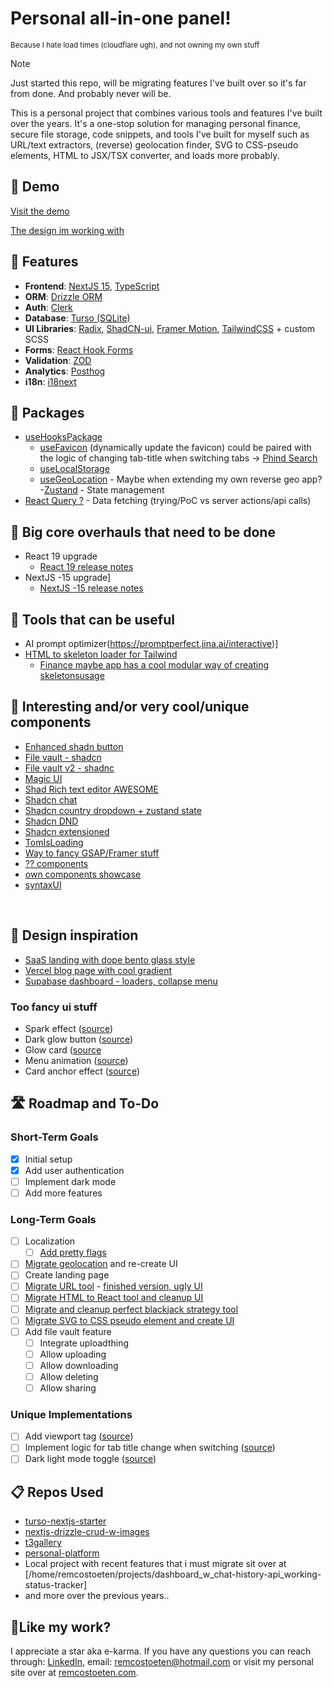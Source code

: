 # Personal all-in-one panel!

<small>Because I hate load times (cloudflare ugh), and not owning my own stuff</small>

> [!NOTE]
> Just started this repo, will be migrating features I've built over so it's far from done. And probably never will be.

This is a personal project that combines various tools and features I've built over the years. It's a one-stop solution for managing personal finance, secure file storage, code snippets, and tools I've built for myself such as URL/text extractors, (reverse) geolocation finder, SVG to CSS-pseudo elements, HTML to JSX/TSX converter, and loads more probably.

## 🚀 Demo

[Visit the demo](https://panel.remcostoeten.com)

[The design im working with](https://www.figma.com/community/file/1380305920742671237)
<br/>

## 🧐 Features

- **Frontend**: [NextJS 15](https://nextjs.org/), [TypeScript](https://www.typescriptlang.org/)
- **ORM**: [Drizzle ORM](https://github.com/drizzle-team/drizzle-orm)
- **Auth**: [Clerk](https://clerk.dev/)
- **Database**: [Turso (SQLite)](https://turso.tech/)
- **UI Libraries**: [Radix](https://www.radix-ui.com/), [ShadCN-ui](https://shadcn.dev/), [Framer Motion](https://www.framer.com/motion/), [TailwindCSS](https://tailwindcss.com/) + custom SCSS
- **Forms**: [React Hook Forms](https://react-hook-form.com/)
- **Validation**: [ZOD](https://zod.dev/)
- **Analytics**: [Posthog](https://posthog.com/)
- **i18n**: [i18next](https://www.i18next.com/)
  <br/>

## 🐻 Packages

- [useHooksPackage](https://usehooks.com/)
  - [useFavicon](https://usehooks.com/useFavicon) (dynamically update the favicon)
    could be paired with the logic of changing tab-title when switching tabs -> [Phind Search](https://www.phind.com/search?cache=bop1542bh6cu90jan1hi6y4c)
  - [useLocalStorage](https://usehooks.com/uselocalstorage)
  - [useGeoLocation](https://usehooks.com/usegeolocation) - Maybe when extending my own reverse geo app? -[Zustand](https://zustand.surge.sh/) - State management<br/>
- [React Query ?](https://react-query.tanstack.com/) - Data fetching (trying/PoC vs server actions/api calls)
  <br/>

## 🐻 Big core overhauls that need to be done

- React 19 upgrade
  - [React 19 release notes](https://reactjs.org/blog/2022/02/23/react-19.html#release-notes)
- NextJS -15 upgrade]
  - [NextJS -15 release notes](https://nextjs.org/blog/next-15#release-notes)

## 🐻 Tools that can be useful

- AI prompt optimizer(https://promptperfect.jina.ai/interactive)]
- [HTML to skeleton loader for Tailwind](https://gpt-skeleton.vercel.app/generate)
  - [Finance maybe app has a cool modular way of creating skeletons](https://github.com/maybe-finance/maybe-archive/tree/main/libs/design-system/src/lib/LoadingPlaceholder)[usage]()

## 🐻 Interesting and/or very cool/unique components

- [Enhanced shadn button](https://enhanced-button.vercel.app/)
- [File vault - shadcn](https://file-vault-delta.vercel.app/)
- [File vault v2 - shadnc](https://uploader.sadmn.com/)
- [Magic UI](https://magicui.design/)
- [Shad Rich text editor AWESOME](https://github.com/udecode/plate)
- [Shadcn chat](https://shadcn-chat.vercel.app/)
- [Shadcn country dropdown + zustand state](https://github.com/Jayprecode/country-state-dropdown)
- [Shadcn DND](https://github.com/Georgegriff/react-dnd-kit-tailwind-shadcn-ui)
- [Shadcn extensioned](https://shadcn-extension.vercel.app/docs/file-upload)
- [TomIsLoading](https://www.hover.dev/)
- [Way to fancy GSAP/Framer stuff](https://blog.olivierlarose.com/tutorials)
- [?? components](https://components.bridger.to/hero)
- [own components showcase](https://github.com/remcostoeten/fancy-component-showcase)
- [syntaxUI](https://syntaxui.com/)

<br/>

## 🐻 Design inspiration

- [SaaS landing with dope bento glass style](https://www.hover.dev/templates/demo/the-startup)
- [Vercel blog page with cool gradient](https://vercel.com/blog/deploy-summary)
- [Supabase dashboard - loaders, collapse menu](https://supabase.com/dashboard/projects)

### Too fancy ui stuff

- Spark effect ([source](https://codepen.io/hexagoncircle/details/bGZdWyw))
- Dark glow button ([source](https://codepen.io/collinsworth/pen/zYepgqG))
- Glow card ([source](https://codepen.io/jh3y/pen/MWxgJXY)
- Menu animation ([source](https://codepen.io/jh3y/pen/GRapZqO))
- Card anchor effect ([source](https://codepen.io/jh3y/pen/MWLyGxo))
  </br>

## 🛣️ Roadmap and To-Do

### Short-Term Goals

- [x] Initial setup
- [x] Add user authentication
- [ ] Implement dark mode
- [ ] Add more features

### Long-Term Goals

- [ ] Localization
  - [ ] [Add pretty flags](https://flagpack.xyz/)
- [ ] [Migrate geolocation](https://features.remcostoeten.com/geolocation) and re-create UI
- [ ] Create landing page
- [ ] [Migrate URL tool](https://url.remcostoeten.com/) - [finished version, ugly UI](https://vsc.remcostoeten.com/)
- [ ] [Migrate HTML to React tool and cleanup UI](https://portfolio.remcostoeten.com/html-to-jsx)
- [ ] [Migrate and cleanup perfect blackjack strategy tool](https://portfolio.remcostoeten.com/blackjack)
- [ ] [Migrate SVG to CSS pseudo element and create UI]()
- [ ] Add file vault feature
  - [ ] Integrate uploadthing
  - [ ] Allow uploading
  - [ ] Allow downloading
  - [ ] Allow deleting
  - [ ] Allow sharing

### Unique Implementations

- [ ] Add viewport tag ([source](https://www.youtube.com/shorts/YqAxXBrrryc))
- [ ] Implement logic for tab title change when switching ([source](https://www.phind.com/search?cache=bop1542bh6cu90jan1hi6y4c))
- [ ] Dark light mode toggle ([source](https://codepen.io/jh3y/pen/GRaWZrw))

<h2> 📋 Repos Used</h2>

- [turso-nextjs-starter](https://github.com/remcostoeten/turso-nextjs-starter)
- [nextjs-drizzle-crud-w-images](https://github.com/remcostoeten/nextjs-drizzle-crud-w-images-tfw-no-relation-ship-sad-pepe)
- [t3gallery](https://github.com/remcostoeten/t3gallery)
- [personal-platform](https://github.com/remcostoeten/personal-platform)
- Local project with recent features that i must migrate sit over at [/home/remcostoeten/projects/dashboard_w_chat-history-api_working-status-tracker]
- and more over the previous years..
  <br/>

<h2>💖Like my work?</h2>

I appreciate a star aka e-karma. If you have any questions you can reach through:
[LinkedIn](https://linkedin.com/in/remco-stoeten/), email: <a href="mailto:remcostoeten@hotmail.com">remcostoeten@hotmail.com</a>
or visit my personal site over at [remcostoeten.com](https://remcostoeten.com).
